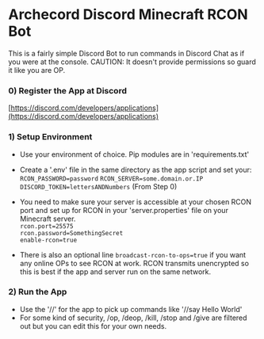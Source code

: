 # Archecord Discord Minecraft RCON Bot

This is a fairly simple Discord Bot to run commands in Discord Chat as if you were at the console. CAUTION: It doesn't provide permissions so guard it like you are OP.

### 0) Register the App at Discord
[https://discord.com/developers/applications](https://discord.com/developers/applications)

### 1) Setup Environment
* Use your environment of choice. Pip modules are in 'requirements.txt'
* Create a '.env' file in the same directory as the app script and set your:  
`RCON_PASSWORD=password` 
`RCON_SERVER=some.domain.or.IP`  
`DISCORD_TOKEN=lettersANDNumbers` (From Step 0)

* You need to make sure your server is accessible at your chosen RCON port and set up for RCON in your 'server.properties' file on your Minecraft server.  
`rcon.port=25575`  
`rcon.password=SomethingSecret`  
`enable-rcon=true`  

* There is also an optional line `broadcast-rcon-to-ops=true` if you want any online OPs to see RCON at work. RCON transmits unencrypted so this is best if the app and server run on the same network.

### 2) Run the App
* Use the '//' for the app to pick up commands like '//say Hello World'
* For some kind of security, /op, /deop, /kill, /stop and /give are filtered out but you can edit this for your own needs.